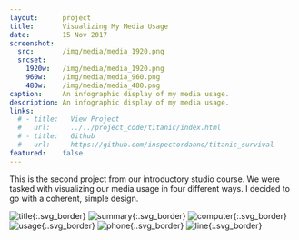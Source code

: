 ```yaml
---
layout:      project
title:       Visualizing My Media Usage
date:        15 Nov 2017
screenshot:
  src:       /img/media/media_1920.png
  srcset:
    1920w:   /img/media/media_1920.png
    960w:    /img/media/media_960.png
    480w:    /img/media/media_480.png
caption:     An infographic display of my media usage.
description: An infographic display of my media usage.
links:
  # - title:   View Project
  #   url:     ../../project_code/titanic/index.html
  # - title:   Github
  #   url:     https://github.com/inspectordanno/titanic_survival
featured:    false
---
```

This is the second project from our introductory studio course. We were tasked with visualizing our media usage in four different ways. I decided to go with a coherent, simple design.

![title](../../img/media/title.svg){:.svg_border}
![summary](../../img/media/summary.svg){:.svg_border}
![computer](../../img/media/computer.svg){:.svg_border}
![usage](../../img/media/usage.svg){:.svg_border}
![phone](../../img/media/phone.svg){:.svg_border}
![line](../../img/media/line.svg){:.svg_border}


